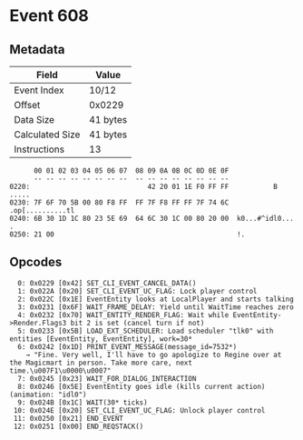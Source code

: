 # Event 608

## Metadata

| Field           | Value    |
|-----------------|----------|
| Event Index     | 10/12    |
| Offset          | 0x0229   |
| Data Size       | 41 bytes |
| Calculated Size | 41 bytes |
| Instructions    | 13       |

```
      00 01 02 03 04 05 06 07  08 09 0A 0B 0C 0D 0E 0F
      -- -- -- -- -- -- -- --  -- -- -- -- -- -- -- --
0220:                             42 20 01 1E F0 FF FF           B .....
0230: 7F 6F 70 5B 00 80 F8 FF  FF 7F F8 FF FF 7F 74 6C  .op[..........tl
0240: 6B 30 1D 1C 80 23 5E 69  64 6C 30 1C 00 80 20 00  k0...#^idl0... .
0250: 21 00                                             !.              
```

## Opcodes

```
  0: 0x0229 [0x42] SET_CLI_EVENT_CANCEL_DATA()
  1: 0x022A [0x20] SET_CLI_EVENT_UC_FLAG: Lock player control
  2: 0x022C [0x1E] EventEntity looks at LocalPlayer and starts talking
  3: 0x0231 [0x6F] WAIT_FRAME_DELAY: Yield until WaitTime reaches zero
  4: 0x0232 [0x70] WAIT_ENTITY_RENDER_FLAG: Wait while EventEntity->Render.Flags3 bit 2 is set (cancel turn if not)
  5: 0x0233 [0x5B] LOAD_EXT_SCHEDULER: Load scheduler "tlk0" with entities [EventEntity, EventEntity], work=30*
  6: 0x0242 [0x1D] PRINT_EVENT_MESSAGE(message_id=7532*)
    → "Fine. Very well, I'll have to go apologize to Regine over at the Magicmart in person. Take more care, next time.\u007F1\u0000\u0007"
  7: 0x0245 [0x23] WAIT_FOR_DIALOG_INTERACTION
  8: 0x0246 [0x5E] EventEntity goes idle (kills current action) (animation: "idl0")
  9: 0x024B [0x1C] WAIT(30* ticks)
 10: 0x024E [0x20] SET_CLI_EVENT_UC_FLAG: Unlock player control
 11: 0x0250 [0x21] END_EVENT
 12: 0x0251 [0x00] END_REQSTACK()
```
